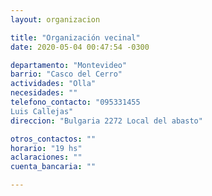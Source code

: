 ```yaml
---
layout: organizacion

title: "Organización vecinal"
date: 2020-05-04 00:47:54 -0300

departamento: "Montevideo"
barrio: "Casco del Cerro"
actividades: "Olla"
necesidades: ""
telefono_contacto: "095331455
Luis Callejas"
direccion: "Bulgaria 2272 Local del abasto"

otros_contactos: ""
horario: "19 hs"
aclaraciones: ""
cuenta_bancaria: ""

---
```

